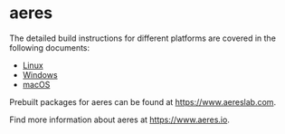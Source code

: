 # aeres

The detailed build instructions for different platforms are covered in the following documents:

 - [Linux](doc/build.linux.md)
 - [Windows](doc/build.windows.md)
 - [macOS](doc/build.macos.md)

Prebuilt packages for aeres can be found at https://www.aereslab.com.

Find more information about aeres at https://www.aeres.io.
